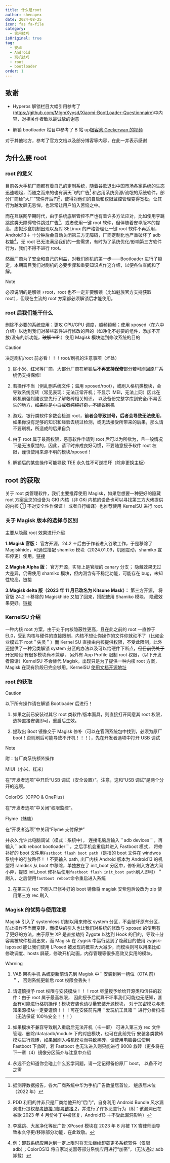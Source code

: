 ```yaml
---
title: 什么是root
author: shenapex
date: 2024-08-25
icon: fas fa-file
category:
  - 实用技巧
isOriginal: true
tag:
  - 安卓
  - Android
  - 玩机技巧
  - root
  - bootloader
order: 1
---
```


## 致谢

- Hyperos 解锁栏目大幅引用参考了(https://github.com/MlgmXyysd/Xiaomi-BootLoader-Questionnaire)中内容，对相关作者致以最诚挚的谢意

- 解锁 bootloader 栏目中参考了 B 站 up[极客湾 Geekerwan 的视频](https://www.bilibili.com/video/BV1BY4y1H7Mc)

对于其他地方，参考了官方文档以及部分博客等内容，在此一并表示感谢

## 为什么要 root

### root 的意义

目前各大手机厂商都有着自己的定制系统，随着谷歌退出中国市场各家系统的生态迅速崛起，而随之而来的也有满天飞的广告[^1] 和占用系统资源/流氓的系统软件，部分厂商给“大厂”软件开后门[^2]，使得对他们的自启和权限监控管理变得宽松，让其行为越发肆无忌惮，也常常让用户陷入苦恼之中。

而在互联网早期时代，由于系统底层管控不严也有着许多方法应对，比如使用李跳跳这类无障碍软件跳过广告[^3]，或者使用一键 root 软件，但伴随着安卓版本的提高，虚拟沙盒机制出现以及对 SELinux 的严格管理让一键 root 软件不再适用，Android13＋ 十分钟后会自动关闭第三方无障碍，厂商定制化也严重破坏了 adb 权能[^4]，无 root 已无法满足我们的一些需求，有时为了系统优化/影响第三方软件行为，我们不得不进行 root。

然而厂商为了安全和自己的利益，对我们刷机的第一步——Bootloader 进行了锁定，本期篇目我们对刷机的必要步骤和重要知识点作这介绍，以便各位查阅和了解。

> [!note]
> 必须说明的是解锁 ≠root，root 也不一定非要解锁（比如魅族官方支持获取 root），但现在主流的 root 方案都必须解锁后才能使用。

### root 后我们能干什么

删除不必要的系统应用；更攻 CPU/GPU 调度，超频锁频；使用 xposed（在六中介绍）以达到我们对某些软件进行修改的目的（如净化不必要的组件，添加不开放/没有的新功能，~~破解 VIP~~.）使用 Magisk 模块达到修改系统的目的

> [!caution]
> 决定刷机/root 前必看！！！root/刷机的注意事项（坏处）
>
> 1. 除小米、红米等厂商，大部分厂商在解锁后**不再支持保修**部分若可刷回原厂系统仍支持保修!
>
> 2. 若操作不当（例乱删系统文件；滥用 xposed/root），或刷入格机类模块，会导致系统变砖（常见表现：无法正常开机；不显示 IMEI，无法上网）因此在刷机前强烈建议您先行了解救砖相关知识， 以及备份完整字库到安全/不易丢失的地方，~~如果你是小白或者纯纯好奇，不建议刷机~~
>
> 3. 游戏、银行类软件多数会检测 root，**前者会导致封号，后者会导致无法使用**，如果你没有足够的知识和经验去绕过检测，或无法接受所带来的后果，那么请不要刷机，所造成的后果自负
>
> 4. 由于 root 属于最高权限，恶意软件申请到 root 后可以为所欲为，且一般情况下是无法察觉的，因此，请平时养成良好习惯，不要随意授予软件 root 权限，谨慎使用来源不明的模块/xposed！
>
> 5. 解锁后的某些操作可能导致 TEE 永久性不可逆损坏（除非更换主板）

## root 的获取

关于 root 类管理软件，我们主要推荐使用 Magisk，如果您想要一种更好的隐藏 root 方案且您的设备为 GKI 内核（非 GKi 内核的设备也可以寻找第三方大佬提供的内核 ① 不对安全性作保证！ 或者自行编译）也推荐使用 KernelSU 进行 root.

### 关于 Magisk 版本的选择与区别

主要从隐藏 root 效果进行介绍

**1.Magisk 官版：** 官方开源，24.2 ＋后由于作者进入谷歌工作，于是移除了 Magiskhide，可通过搭配 shamiko 模块（2024.01.09，机圈震动，shamiko 宣布停更）使用。[链接](https://github.com/topjohnwu/Magisk/releases)

**2.Magisk Alpha 版：** 官方开源，实际上是官版的 canary 分支； 隐藏效果无过大差异，仍需使用 shamiko 模块，但内测含有不稳定功能，可能存在 bug，未知性较高。链接

**3.Magisk delta 版（2023 年 11 月已改名为 Kitsune Mask）：** 第三方开源， 将官版 24.2 ＋移除的 Magiskhide 又加了回来，搭配使用 Shamiko 模块， 隐藏效果更好。[链接](https://github.com/HuskyDG/magisk-files/releases)

### KernelSU 介绍

一种内核 root 方案，由于处于内核隐蔽性更高，且在此之前的 root 一直停于 EL0，受到内核与硬件的直接限制，内核不想让你操作的文件你就动不了（比如企业模式下 root＂失灵＂）而 Kernel SU 直接由内核提供权限，不受此限制，此外还提供了一种另类解锁 system 分区的办法以及可以给硬件下断点，~~但目前仍处于开发阶段 有很多模块尚不兼容~~， 另外有 App Profile 限制 root 权限，（以下开发者原话）KernelSU 不会替代 Magisk，出现只是为了提供一种内核 root 方案， Magisk 在现有阶段已完全够用。KernelSU [使用文档](https://kernelsu.org/zh_CN/)[开源地址](https://github.com/tiann/KernelSU)

### root 的获取

> [!caution]
> 以下所有操作请在解锁 Bootloader 后进行！

1. 如果之前已安装过其它 root 类软件/版本面具，则直接打开同意其 root 权限，选择直接安装即可，重启后生效。

2. 提取出 Boot 镜像交于 Magisk 修补（可以在官网系统包中找到，必须为原厂 boot！否则刷后可能导致不开机！！！），先在开发者选项中打开 USB 调试

> [!note]
> 附：各厂商系统额外操作
>
> MIUI（小米、红米）
>
> 在“开发者选项”中开启“USB 调试（安全设置）”。注意，这和“USB 调试”是两个分开的选项。
>
> ColorOS（OPPO & OnePlus）
>
> 在“开发者选项”中关闭“权限监控”。
>
> Flyme（魅族）
>
> 在“开发者选项”中关闭“Flyme 支付保护”

并永久允许此电脑调试（模式：系统中）， 连接电脑后输入＂adb devices＂，再输入＂adb reboot bootloader＂，之后手机会重启并进入 Fastboot 模式， 将修补好的 boot 文件用`Fastboot flash boot path`（是指的 boot 文件在 windwos 系统中的存放路径！！不要输入 path, 出厂内核 Android 版本为 Android13 的机型将 ramdisk 从 boot 中移除，单独放在了 init_boot 分区中，修补刷入方法大同小异，提取 init_boot 修补后使用`fastboot flash init_boot path`刷人即可）＂刷入，之后使用`fastboot reboot`命令重启进入系统

3. 在第三方 rec 下刷入已修补好的 boot 镜像将 magisk 安紫包后设改为 zip 使用第三方 rec 刷入

### Magisk 的优势与使用注意

Magisk 引入了 systemless 机制以用来修改 system 分区，不会破坏原有分区， 防止操作不当而变砖，而模块的引入也让我们对系统的修改与 xposed 的使用有了更好的方法，由于原生 XP 是直接劫持 Zygote 以达到 Hook 的目的，导致十分容易被软件检测出来，而 Magisk 在 Zygisk 中运行达到了隐藏目的使用 zygisk-lsposed 能让我们使用 LPosed 被发现的概率大大减少，而模块则可以用来比如修改调度、hosts 屏蔽，修改开机动画，内存管理等很多高效又实用的模块。

> [!warning]
>
> 1. VAB 架构手机 系统更新前请先到 Magisk 中＂安装到另一槽位（OTA 前）＂， 否则系统更新后 root 权限会丢失！
>
> 2. 请谨慎授予 root 权限与安装模块！！！root 尽量授予给给开源类和信任的软件：由于 root 属于最高权限， 因此授予后就算干坏事我们可能也无感知，甚至有可能进行格机操作！模块安装也请尽量安装开源模块， 对于加密模块与未知来源模块一定要谨慎！！！可在安装前先用＂爱玩机工具箱＂ 进行分析扫描（无法保证 100％安全！！！）
>
> 3. 如果模块不兼容导致刷入重启后无法开机（卡一屏） 可进入第三方 rec 文件管理、删除/data/adb/module 下的对应模块，也可在此前先行 安装各类救砖模块进行救砖，如果因刷入格机模块而导致黑砖，请使用电脑尝试使用 Fastboot 下救砖，若 Fastboot 也无法进入则只能进行 9008 救砖（更多将在下一章（4）镜像分区简介与注意中介绍
>
> 4. 永远不会知道你会碰上什么玄学问题，请一定记得备份原厂 boot， 以备不时之需

[^1]: 据测评数据报告，各大厂商系统中华为手机广告数量居首位， 魅族居末位（2022 年）
[^2]: PDD 利用的并非只是厂商给他开的”后门“，自身利用 Android Bundle 风水漏洞进行提权[参考链接 1](https://mp.weixin.qq.com/s/P_EYQxOEupqdU0BJMRqWsw)[参考链接 2](https://mp.weixin.qq.com/s/P_EYQxOEupqdU0BJMRqWsw)，并进行了许多恶意行为（附：该漏洞已在谷歌 2023 年 4 月份补丁中被修复，Android13 ＋不受此漏洞影响）
[^3]: 李跳跳、大圣净化等反广告 XPosed 模块在 2023 年 8 月被 TX 寄律师函导致永久停更/移除部分功能，在此致敬。
[^4]: 例：卸载系统应用达到一定上限时将无法继续卸载更多系统软件（仅限 adb）；ColorOS13 将自家浏览器等部分系统应用进行“加密”，（无法通过 adb 卸载）
